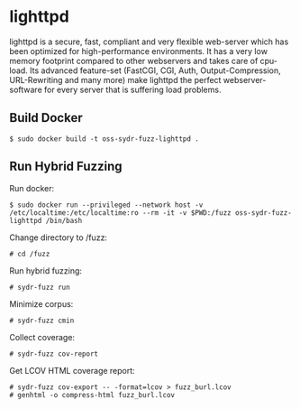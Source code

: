 # lighttpd

lighttpd is a secure, fast, compliant and very flexible web-server
which has been optimized for high-performance environments. It has a very
low memory footprint compared to other webservers and takes care of cpu-load.
Its advanced feature-set (FastCGI, CGI, Auth, Output-Compression,
URL-Rewriting and many more) make lighttpd the perfect webserver-software
for every server that is suffering load problems.

## Build Docker

    $ sudo docker build -t oss-sydr-fuzz-lighttpd .

## Run Hybrid Fuzzing

Run docker:

    $ sudo docker run --privileged --network host -v /etc/localtime:/etc/localtime:ro --rm -it -v $PWD:/fuzz oss-sydr-fuzz-lighttpd /bin/bash

Change directory to /fuzz:

    # cd /fuzz

Run hybrid fuzzing:

    # sydr-fuzz run

Minimize corpus:

    # sydr-fuzz cmin

Collect coverage:

    # sydr-fuzz cov-report

Get LCOV HTML coverage report:

    # sydr-fuzz cov-export -- -format=lcov > fuzz_burl.lcov
    # genhtml -o compress-html fuzz_burl.lcov

